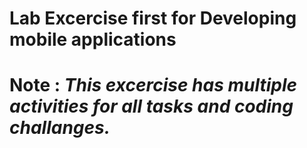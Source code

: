 # Lab Excercise first for Developing mobile applications

# Note : <i>This excercise has multiple activities for all tasks and coding challanges.</i>
